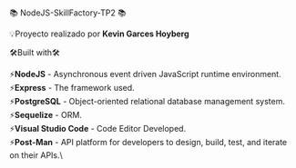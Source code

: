 :books: NodeJS-SkillFactory-TP2 :books:

:bulb:Proyecto realizado por **Kevin Garces Hoyberg**

🛠️Built with🛠️

:zap:**NodeJS** - Asynchronous event driven JavaScript runtime environment.\
:zap:**Express** - The framework used.\
:zap:**PostgreSQL** - Object-oriented relational database management system.\
:zap:**Sequelize** - ORM.\
:zap:**Visual Studio Code** - Code Editor Developed.\
:zap:**Post-Man** - API platform for developers to design, build, test, and iterate on their APIs.\

